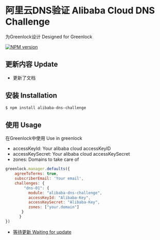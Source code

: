 # 阿里云DNS验证 Alibaba Cloud DNS Challenge
为Greenlock设计
Designed for Greenlock

[![NPM version][npm-image]][npm-url]

[npm-image]: https://img.shields.io/npm/v/alibaba-dns-challenge.svg?style=flat-square
[npm-url]: https://npmjs.org/package/alibaba-dns-challenge

## 更新内容 Update
  * 更新了文档

## 安装 Installation
```bash
$ npm install alibaba-dns-challenge
```


## 使用 Usage

  在Greenlock中使用 Use in greenlock
  * accessKeyId: Your alibaba cloud accessKeyID
  * accessKeySecret: Your alibaba cloud accessKeySecret 
  * zones: Domains to take care of
```js
greenlock.manager.defaults({
    agreeToTerms: true,
    subscriberEmail: 'Your email',
    challenges: {
        "dns-01": {
          module: "alibaba-dns-challenge",
          accessKeyId: "Alibaba-Key",
          accessKeySecret: "Alibaba-Key",
          zones: ["your.domain"]
       }
      }
})
```
- [等待更新 Waiting for update](https://.unics.top)